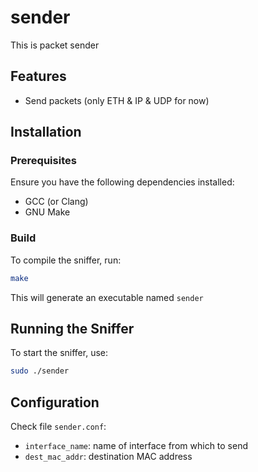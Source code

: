 # sender
This is packet sender

## Features
- Send packets (only ETH & IP & UDP for now)

## Installation
### Prerequisites
Ensure you have the following dependencies installed:
- GCC (or Clang)
- GNU Make

### Build
To compile the sniffer, run:
```sh
make
```

This will generate an executable named `sender`

## Running the Sniffer
To start the sniffer, use:
```sh
sudo ./sender
```

## Configuration
Check file `sender.conf`:
- `interface_name`: name of interface from which to send
- `dest_mac_addr`: destination MAC address
